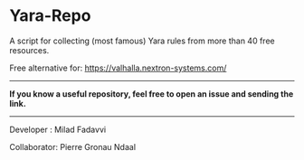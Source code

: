 # Yara-Repo
A script for collecting (most famous) Yara rules from more than 40 free resources.

Free alternative for: https://valhalla.nextron-systems.com/

-------------------------------------

**If you know a useful repository, feel free to open an issue and sending the link.**

-------------------------------------

Developer : Milad Fadavvi


Collaborator: Pierre Gronau Ndaal
